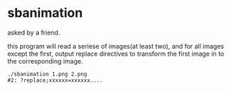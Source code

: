 # sbanimation

asked by a friend.

this program will read a seriese of images(at least two), and for all images except the first, output replace directives to transform the first image in to the corresponding image.

```
./sbanimation 1.png 2.png
#2: ?replace;xxxxxx=xxxxxx....
```
